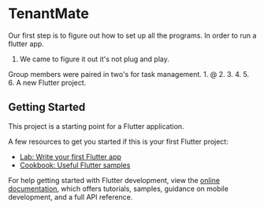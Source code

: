 # TenantMate

Our first step is to figure out how to set up all the programs. 
    In order to run a flutter app. 
1. We came to figure it out it's not plug and play.

Group members were paired in two's for task management. 
    1. @
    2.
    3.
    4.
    5.
    6.
A new Flutter project.


## Getting Started

This project is a starting point for a Flutter application.

A few resources to get you started if this is your first Flutter project:

- [Lab: Write your first Flutter app](https://docs.flutter.dev/get-started/codelab)
- [Cookbook: Useful Flutter samples](https://docs.flutter.dev/cookbook)

For help getting started with Flutter development, view the
[online documentation](https://docs.flutter.dev/), which offers tutorials,
samples, guidance on mobile development, and a full API reference.
